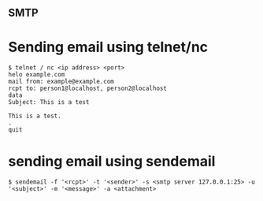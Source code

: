 ## SMTP

# Sending email using telnet/nc

```
$ telnet / nc <ip address> <port>
helo example.com
mail from: example@example.com
rcpt to: person1@localhost, person2@localhost
data
Subject: This is a test

This is a test.
.
quit
```

# sending email using sendemail

```
$ sendemail -f '<rcpt>' -t '<sender>' -s <smtp server 127.0.0.1:25> -u '<subject>' -m '<message>' -a <attachment>
```
